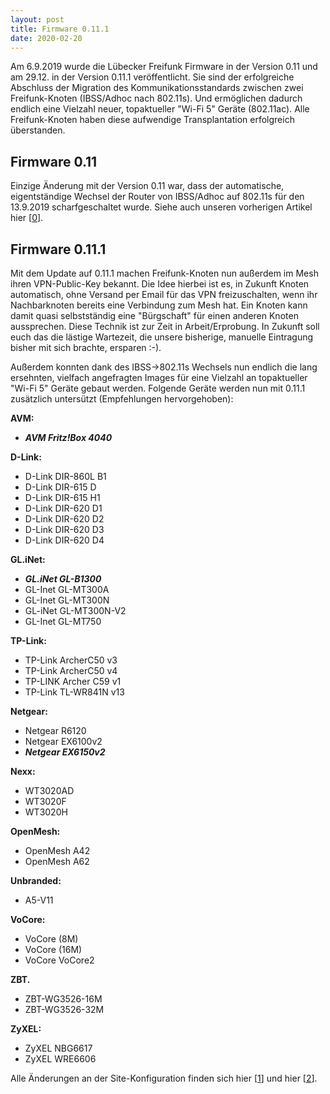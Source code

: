 ```yaml
---
layout: post
title: Firmware 0.11.1
date: 2020-02-20
---
```


Am 6.9.2019 wurde die Lübecker Freifunk Firmware in der Version 0.11 und am 29.12. in der Version
0.11.1 veröffentlicht. Sie sind der erfolgreiche Abschluss der Migration des Kommunikationsstandards
zwischen zwei Freifunk-Knoten (IBSS/Adhoc nach 802.11s). Und ermöglichen dadurch endlich eine
Vielzahl neuer, topaktueller "Wi-Fi 5" Geräte (802.11ac). Alle Freifunk-Knoten haben diese aufwendige
Transplantation erfolgreich überstanden.

## Firmware 0.11

Einzige Änderung mit der Version 0.11 war, dass der automatische, eigentständige Wechsel der
Router von IBSS/Adhoc auf 802.11s für den 13.9.2019 scharfgeschaltet wurde. Siehe auch unseren
vorherigen Artikel hier [[0]].

## Firmware 0.11.1

Mit dem Update auf 0.11.1 machen Freifunk-Knoten nun außerdem im Mesh ihren VPN-Public-Key
bekannt. Die Idee hierbei ist es, in Zukunft Knoten automatisch, ohne Versand per Email für das VPN
freizuschalten, wenn ihr Nachbarknoten bereits eine Verbindung zum Mesh hat. Ein Knoten kann
damit quasi selbstständig eine "Bürgschaft" für einen anderen Knoten aussprechen. Diese
Technik ist zur Zeit in Arbeit/Erprobung. In Zukunft soll euch das die lästige Wartezeit, die unsere
bisherige, manuelle Eintragung bisher mit sich brachte, ersparen :-).

Außerdem konnten dank des IBSS->802.11s Wechsels nun endlich die lang ersehnten, vielfach
angefragten Images für eine Vielzahl an topaktueller "Wi-Fi 5" Geräte gebaut werden. Folgende
Geräte werden nun mit 0.11.1 zusätzlich untersützt (Empfehlungen hervorgehoben):

**AVM:**
- ***AVM Fritz!Box 4040***

**D-Link:**
- D-Link DIR-860L B1
- D-Link DIR-615 D
- D-Link DIR-615 H1
- D-Link DIR-620 D1
- D-Link DIR-620 D2
- D-Link DIR-620 D3
- D-Link DIR-620 D4

**GL.iNet:**
- ***GL.iNet GL-B1300***
- GL-Inet GL-MT300A
- GL-Inet GL-MT300N
- GL-iNet GL-MT300N-V2
- GL-Inet GL-MT750

**TP-Link:**
- TP-Link ArcherC50 v3
- TP-Link ArcherC50 v4
- TP-LINK Archer C59 v1
- TP-Link TL-WR841N v13

**Netgear:**
- Netgear R6120
- Netgear EX6100v2
- ***Netgear EX6150v2***

**Nexx:**
- WT3020AD
- WT3020F
- WT3020H

**OpenMesh:**
- OpenMesh A42
- OpenMesh A62

**Unbranded:**
- A5-V11

**VoCore:**
- VoCore (8M)
- VoCore (16M)
- VoCore VoCore2

**ZBT.**
- ZBT-WG3526-16M
- ZBT-WG3526-32M

**ZyXEL:**
- ZyXEL NBG6617
- ZyXEL WRE6606


Alle Änderungen an der Site-Konfiguration finden sich hier [[1]] und hier [[2]].

[0]: https://luebeck.freifunk.net/2019/09/05/preannounce-0.11.html
[1]: https://github.com/freifunk-luebeck/site-ffhl/tree/v0.11-1
[2]: https://github.com/freifunk-luebeck/site-ffhl/tree/v0.11.1-1
